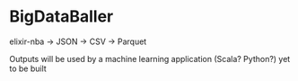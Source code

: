 # BigDataBaller

elixir-nba -> JSON -> CSV -> Parquet 

Outputs will be used by a machine learning application (Scala? Python?) yet to be built
